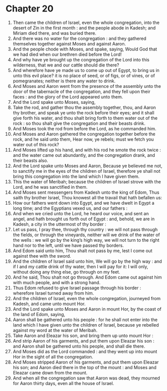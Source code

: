 # Chapter 20

1. Then came the children of Israel, even the whole congregation, into the desert of Zin in the first month : and the people abode in Kadesh; and Miriam died there, and was buried there.
2. And there was no water for the congregation : and they gathered themselves together against Moses and against Aaron.
3. And the people chode with Moses, and spake, saying, Would God that we had died when our brethren died before the Lord!
4. And why have ye brought up the congregation of the Lord into this wilderness, that we and our cattle should die there?
5. And wherefore have ye made us to come up out of Egypt, to bring us in unto this evil place? it is no place of seed, or of figs, or of vines, or of pomegranates; neither is there any water to drink.
6. And Moses and Aaron went from the presence of the assembly unto the door of the tabernacle of the congregation, and they fell upon their faces : and the glory of the Lord appeared unto them.
7. And the Lord spake unto Moses, saying,
8. Take the rod, and gather thou the assembly together, thou, and Aaron thy brother, and speak ye unto the rock before their eyes; and it shall give forth his water, and thou shalt bring forth to them water out of the rock : so thou shalt give the congregation and their beasts drink.
9. And Moses took the rod from before the Lord, as he commanded him.
10. And Moses and Aaron gathered the congregation together before the rock, and he said unto them, Hear now, ye rebels; must we fetch you water out of this rock?
11. And Moses lifted up his hand, and with his rod he smote the rock twice : and the water came out abundantly, and the congregation drank, and their beasts also.
12. And the Lord spake unto Moses and Aaron, Because ye believed me not, to sanctify me in the eyes of the children of Israel, therefore ye shall not bring this congregation into the land which I have given them.
13. This the water of Meribah; because the children of Israel strove with the Lord, and he was sanctified in them.
14. And Moses sent messengers from Kadesh unto the king of Edom, Thus saith thy brother Israel, Thou knowest all the travail that hath befallen us:
15. How our fathers went down into Egypt, and we have dwelt in Egypt a long time; and the Egyptians vexed us, and our fathers :
16. And when we cried unto the Lord, he heard our voice, and sent an angel, and hath brought us forth out of Egypt : and, behold, we are in Kadesh, a city in the uttermost of thy border :
17. Let us pass, I pray thee, through thy country : we will not pass through the fields, or through the vineyards, neither will we drink of the water of the wells : we will go by the king’s high way, we will not turn to the right hand nor to the left, until we have passed thy borders.
18. And Edom said unto him, Thou shalt not pass by me, lest I come out against thee with the sword.
19. And the children of Israel said unto him, We will go by the high way : and if I and my cattle drink of thy water, then I will pay for it: I will only, without doing any thing else, go through on my feet.
20. And he said, Thou shalt not go through. And Edom came out against him with much people, and with a strong hand.
21. Thus Edom refused to give Israel passage through his border : wherefore Israel turned away from him.
22. And the children of Israel, even the whole congregation, journeyed from Kadesh, and came unto mount Hor.
23. And the Lord spake unto Moses and Aaron in mount Hor, by the coast of the land of Edom, saying,
24. Aaron shall be gathered unto his people : for he shall not enter into the land which I have given unto the children of Israel, because ye rebelled against my word at the water of Meribah.
25. Take Aaron and Eleazar his son, and bring them up unto mount Hor :
26. And strip Aaron of his garments, and put them upon Eleazar his son : and Aaron shall be gathered unto his people, and shall die there.
27. And Moses did as the Lord commanded : and they went up into mount Hor in the sight of all the congregation.
28. And Moses stripped Aaron of his garments, and put them upon Eleazar his son; and Aaron died there in the top of the mount : and Moses and Eleazar came down from the mount.
29. And when all the congregation saw that Aaron was dead, they mourned for Aaron thirty days, even all the house of Israel.


